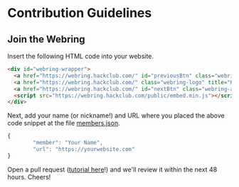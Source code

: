 # Contribution Guidelines

## Join the Webring

Insert the following HTML code into your website.

```html
<div id="webring-wrapper">
  <a href="https://webring.hackclub.com/" id="previousBtn" class="webring-anchor" title="Previous">‹</a>
  <a href="https://webring.hackclub.com/" class="webring-logo" title="Hack Club Webring" alt="Hack Club Webring"></a>
  <a href="https://webring.hackclub.com/" id="nextBtn" class="webring-anchor" title="Next">›</a>
  <script src="https://webring.hackclub.com/public/embed.min.js"></script>
</div>
```

Next, add your name (or nickname!) and URL where you placed the above code snippet at the file [members.json](members.json). 

```javascript
{
        "member": "Your Name",
        "url": "https://yourwebsite.com"
}
```

Open a pull request ([tutorial here](https://github.com/hackclub/hackclub/blob/main/CONTRIBUTING.md#making-a-pull-request)!) and we'll review it within the next 48 hours. Cheers!
